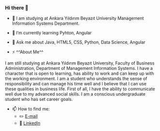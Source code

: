 ### Hi there 👋



- 🔭 I am studying at Ankara Yıldırım Beyazıt University Management Information Systems Department. 
- 🌱 I’m currently learning Pyhton, Angular
- 💬 Ask me about Java, HTML5, CSS, Python, Data Science, Angular

- ⚡ ^^About Me^^

I am still studying at Ankara Yıldırım Beyazıt University, Faculty of Business Administration, Department of Management Information Systems. I have a character that is open to learning, has ability to work and can keep up with the working environment. I am a student who understands the sense of responsibility and can manage his time well and I believe that I can use these qualities in business life. First of all, I have the ability to communicate well due to my advanced social skills. I am a conscious undergraduate student who has set career goals.
- 📫 How to find me: 
  - :pencil2: [E-mail](duygucgun@gmail.com)
  - :office: [LinkedIn](https://www.linkedin.com/duygu-ucgun/)

